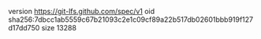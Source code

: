 version https://git-lfs.github.com/spec/v1
oid sha256:7dbcc1ab5559c67b21093c2e1c09cf89a22b517db02601bbb919f127d17dd750
size 13288
